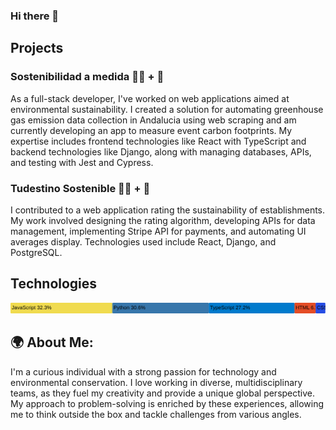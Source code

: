 ### Hi there 👋

## Projects

### Sostenibilidad a medida 🧑‍💻 + 🌱
As a full-stack developer, I've worked on web applications aimed at environmental sustainability. I created a solution for automating greenhouse gas emission data collection in Andalucia using web scraping and am currently developing an app to measure event carbon footprints. My expertise includes frontend technologies like React with TypeScript and backend technologies like Django, along with managing databases, APIs, and testing with Jest and Cypress.


### Tudestino Sostenible 🧑‍💻 + 🌱
I contributed to a web application rating the sustainability of establishments. My work involved designing the rating algorithm, developing APIs for data management, implementing Stripe API for payments, and automating UI averages display. Technologies used include React, Django, and PostgreSQL.

## Technologies
![Lenguajes en mis repositorios](languages.svg)

## 🌍 About Me:

I'm a curious individual with a strong passion for technology and environmental conservation. I love working in diverse, multidisciplinary teams, as they fuel my creativity and provide a unique global perspective. My approach to problem-solving is enriched by these experiences, allowing me to think outside the box and tackle challenges from various angles.





<!--
**GaboTov/Gabotov** is a ✨ _special_ ✨ repository because its `README.md` (this file) appears on your GitHub profile.
![Lenguajes en mis repositorios](languages(5).svg)
Here are some ideas to get you started:

- 🔭 I’m currently working on ...
-  I’m currently learning ...
- 👯 I’m looking to collaborate on ...
- 🤔 I’m looking for help with ...
- 💬 Ask me about ...
- 📫 How to reach me: ...
- 😄 Pronouns: ...
- ⚡ Fun fact: ...
-->
